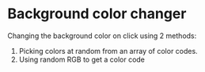 # Background color changer

Changing the background color on click using 2 methods: 
1. Picking colors at random from an array of color codes.
2. Using random RGB to get a color code

